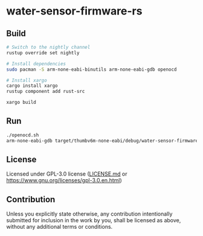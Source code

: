 # water-sensor-firmware-rs

## Build

```Bash
# Switch to the nightly channel
rustup override set nightly

# Install dependencies
sudo pacman -S arm-none-eabi-binutils arm-none-eabi-gdb openocd

# Install xargo
cargo install xargo
rustup component add rust-src

xargo build
```

## Run

```Bash
./openocd.sh
arm-none-eabi-gdb target/thumbv6m-none-eabi/debug/water-sensor-firmware
```

## License

Licensed under GPL-3.0 license ([LICENSE.md](LICENSE.md) or
https://www.gnu.org/licenses/gpl-3.0.en.html)

## Contribution

Unless you explicitly state otherwise, any contribution intentionally submitted
for inclusion in the work by you, shall be licensed as above, without any
additional terms or conditions.
